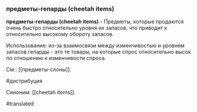 ### предметы-гепарды (cheetah items)

**предметы-гепарды (cheetah items)** - Предметы, которые продаются очень быстро относительно уровня их запасов, что приводит к относительно высокому обороту запасов.

Использование: из-за взаимосвязи между изменчивостью и уровнем запасов гепарды - это те товары, на которые спрос относительно высок по отношению к изменчивости спроса.

См.: [[предметы-слоны]].

#дистрибуция

Синоним: [[cheetah items]].

#translated
